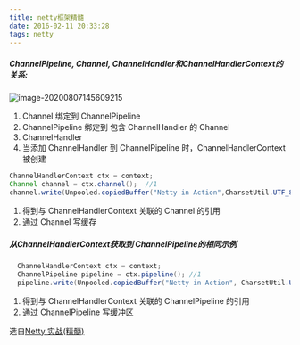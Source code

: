 ```yaml
---
title: netty框架精髓
date: 2016-02-11 20:33:28
tags: netty
---
```


#####  ChannelPipeline, Channel, ChannelHandler和ChannelHandlerContext的关系:

![image-20200807145609215](https://gitee.com/zhangguodong/image/raw/master/picgo/image-20200807145609215.png)
<!--more-->

1. Channel 绑定到 ChannelPipeline
2.   ChannelPipeline 绑定到 包含 ChannelHandler 的 Channel
3.   ChannelHandler
5.   当添加 ChannelHandler 到 ChannelPipeline 时，ChannelHandlerContext 被创建

```java
ChannelHandlerContext ctx = context;
Channel channel = ctx.channel();  //1
channel.write(Unpooled.copiedBuffer("Netty in Action",CharsetUtil.UTF_8));  //2

```

1. 得到与 ChannelHandlerContext 关联的 Channel 的引用
2.  通过 Channel 写缓存

##### 从ChannelHandlerContext获取到 ChannelPipeline的相同示例

```java
  ChannelHandlerContext ctx = context;
  ChannelPipeline pipeline = ctx.pipeline(); //1
  pipeline.write(Unpooled.copiedBuffer("Netty in Action", CharsetUtil.UTF_8));  //2
```


1. 得到与 ChannelHandlerContext 关联的 ChannelPipeline 的引用
1.  通过 ChannelPipeline 写缓冲区

选自[Netty 实战(精髓)](https://waylau.gitbooks.io/essential-netty-in-action/content/CORE%20FUNCTIONS/ChannelHandlerContext.html)